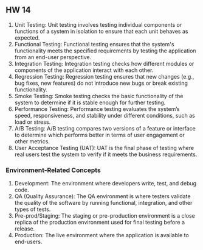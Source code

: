 ## HW 14
1. Unit Testing: Unit testing involves testing individual components or functions of a system in isolation to ensure that each unit behaves as expected.
2. Functional Testing:  Functional testing ensures that the system's functionality meets the specified requirements by testing the application from an end-user perspective.
3. Integration Testing: Integration testing checks how different modules or components of the application interact with each other.
4. Regression Testing: Regression testing ensures that new changes (e.g., bug fixes, new features) do not introduce new bugs or break existing functionality.
5. Smoke Testing: Smoke testing checks the basic functionality of the system to determine if it is stable enough for further testing.
6. Performance Testing: Performance testing evaluates the system’s speed, responsiveness, and stability under different conditions, such as load or stress.
7. A/B Testing: A/B testing compares two versions of a feature or interface to determine which performs better in terms of user engagement or other metrics.
8. User Acceptance Testing (UAT): UAT is the final phase of testing where real users test the system to verify if it meets the business requirements.

### Environment-Related Concepts
1. Development: The environment where developers write, test, and debug code.
2. QA (Quality Assurance): The QA environment is where testers validate the quality of the software by running functional, integration, and other types of tests.
3. Pre-prod/Staging: The staging or pre-production environment is a close replica of the production environment used for final testing before a release.
4. Production: The live environment where the application is available to end-users.